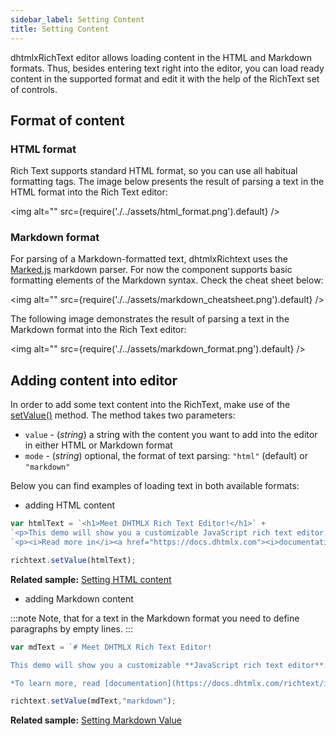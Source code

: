 ```yaml
---
sidebar_label: Setting Content
title: Setting Content
---
```


dhtmlxRichText editor allows loading content in the HTML and Markdown formats. Thus, besides entering text right into the editor, you can load ready content in the supported format and edit it with the help of the RichText 
set of controls.

Format of content
------------------

### HTML format

Rich Text supports standard HTML format, so you can use all habitual formatting tags. The image below presents the result of parsing a text in the HTML format into the Rich Text editor:

<!-- ![HTML format](html_format.png) -->
<img alt="" src={require('./../assets/html_format.png').default} />

### Markdown format

For parsing of a Markdown-formatted text, dhtmlxRichtext uses the [Marked.js](https://github.com/markedjs/marked) markdown parser.
For now the component supports basic formatting elements of the Markdown syntax. Check the cheat sheet below:

<!-- ![Markdown cheat sheet](markdown_cheatsheet.png) -->
<img alt="" src={require('./../assets/markdown_cheatsheet.png').default} />

The following image demonstrates the result of parsing a text in the Markdown format into the Rich Text editor:

<!-- ![Markdown format](markdown_format.png) -->
<img alt="" src={require('./../assets/markdown_format.png').default} />

Adding content into editor
------------------

In order to add some text content into the RichText, make use of the [setValue()](../api/methods.md#setvalue) method. The method takes two parameters:

- `value` - (*string*) a string with the content you want to add into the editor in either HTML or Markdown format
- `mode` - (*string*) optional, the format of text parsing: `"html"` (default) or `"markdown"`

Below you can find examples of loading text in both available formats:

- adding HTML content

~~~js
var htmlText = `<h1>Meet DHTMLX Rich Text Editor!</h1>` +
`<p>This demo will show you a customizable JavaScript rich text editor.</p>` +
`<p><i>Read more in</i><a href="https://docs.dhtmlx.com"><i>documentation</i></a></p>.`

richtext.setValue(htmlText);
~~~

**Related sample:** [Setting HTML content](https://snippet.dhtmlx.com/57v7n2kp)

- adding Markdown content

:::note
Note, that for a text in the Markdown format you need to define paragraphs by empty lines.
:::

~~~js
var mdText = `# Meet DHTMLX Rich Text Editor!

This demo will show you a customizable **JavaScript rich text editor**.

*To learn more, read [documentation](https://docs.dhtmlx.com/richtext/index.html)*.`

richtext.setValue(mdText,"markdown");
~~~

**Related sample:** [Setting Markdown Value](https://snippet.dhtmlx.com/9jf91qn9)


